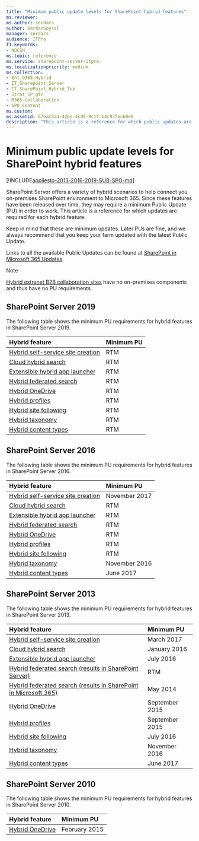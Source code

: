 ```yaml
---
title: "Minimum public update levels for SharePoint hybrid features"
ms.reviewer: 
ms.author: serdars
author: SerdarSoysal
manager: serdars
audience: ITPro
f1.keywords:
- NOCSH
ms.topic: reference
ms.service: sharepoint-server-itpro
ms.localizationpriority: medium
ms.collection:
- Ent_O365_Hybrid
- IT_Sharepoint_Server
- IT_SharePoint_Hybrid_Top
- Strat_SP_gtc
- M365-collaboration
- SPO_Content
ms.custom: 
ms.assetid: 67eac5ad-42bd-4c08-9c1f-b4c93fec60e8
description: "This article is a reference for which public updates are required for each SharePoint hybrid feature."
---
```


# Minimum public update levels for SharePoint hybrid features

[!INCLUDE[appliesto-2013-2016-2019-SUB-SPO-md](../includes/appliesto-2013-2016-2019-SUB-SPO-md.md)]

SharePoint Server offers a variety of hybrid scenarios to help connect you on-premises SharePoint environment to Microsoft 365. Since these features have been released over time, they may require a minimum Public Update (PU) in order to work. This article is a reference for which updates are required for each hybrid feature.
  
Keep in mind that these are minimum updates. Later PUs are fine, and we always recommend that you keep your farm updated with the latest Public Update.
  
Links to all the available Public Updates can be found at [SharePoint in Microsoft 365 Updates](/officeupdates/sharepoint-updates).
  
> [!NOTE]
> [Hybrid extranet B2B collaboration sites](../../SharePointOnline/create-b2b-extranet.md) have no on-premises components and thus have no PU requirements. 
  
## SharePoint Server 2019

The following table shows the minimum PU requirements for hybrid features in SharePoint Server 2019.
  
|**Hybrid feature**|**Minimum PU**|
|:-----|:-----|
|[Hybrid self-service site creation](./hybrid-self-service-site-creation.md) <br/> |RTM  <br/> |
|[Cloud hybrid search](./learn-about-cloud-hybrid-search-for-sharepoint.md) <br/> |RTM  <br/> |
|[Extensible hybrid app launcher](the-extensible-hybrid-app-launcher.md) <br/> |RTM  <br/> |
|[Hybrid federated search](./learn-about-hybrid-federated-search-for-sharepoint.md) <br/> |RTM  <br/> |
|[Hybrid OneDrive](plan-hybrid-onedrive-for-business.md) <br/> |RTM  <br/> |
|[Hybrid profiles](plan-hybrid-profiles.md) <br/> |RTM  <br/> |
|[Hybrid site following](hybrid-site-following.md) <br/> |RTM  <br/> |
|[Hybrid taxonomy](plan-hybrid-sharepoint-taxonomy-and-hybrid-content-types.md) <br/> |RTM  <br/> |
|[Hybrid content types](plan-hybrid-sharepoint-taxonomy-and-hybrid-content-types.md) <br/> |RTM  <br/> |
   
## SharePoint Server 2016

The following table shows the minimum PU requirements for hybrid features in SharePoint Server 2016.
  
|**Hybrid feature**|**Minimum PU**|
|:-----|:-----|
|[Hybrid self-service site creation](./hybrid-self-service-site-creation.md) <br/> |November 2017  <br/> |
|[Cloud hybrid search](./learn-about-cloud-hybrid-search-for-sharepoint.md) <br/> |RTM  <br/> |
|[Extensible hybrid app launcher](the-extensible-hybrid-app-launcher.md) <br/> |RTM  <br/> |
|[Hybrid federated search](./learn-about-hybrid-federated-search-for-sharepoint.md) <br/> |RTM  <br/> |
|[Hybrid OneDrive](plan-hybrid-onedrive-for-business.md) <br/> |RTM  <br/> |
|[Hybrid profiles](plan-hybrid-profiles.md) <br/> |RTM  <br/> |
|[Hybrid site following](hybrid-site-following.md) <br/> |RTM  <br/> |
|[Hybrid taxonomy](plan-hybrid-sharepoint-taxonomy-and-hybrid-content-types.md) <br/> |November 2016  <br/> |
|[Hybrid content types](plan-hybrid-sharepoint-taxonomy-and-hybrid-content-types.md) <br/> |June 2017  <br/> |
   
## SharePoint Server 2013

The following table shows the minimum PU requirements for hybrid features in SharePoint Server 2013.
  
|**Hybrid feature**|**Minimum PU**|
|:-----|:-----|
|[Hybrid self-service site creation](./hybrid-self-service-site-creation.md) <br/> |March 2017  <br/> |
|[Cloud hybrid search](./learn-about-cloud-hybrid-search-for-sharepoint.md) <br/> |January 2016  <br/> |
|[Extensible hybrid app launcher](the-extensible-hybrid-app-launcher.md) <br/> |July 2016  <br/> |
|[Hybrid federated search (results in SharePoint Server)](./learn-about-hybrid-federated-search-for-sharepoint.md) <br/> |RTM  <br/> |
|[Hybrid federated search (results in SharePoint in Microsoft 365)](./learn-about-hybrid-federated-search-for-sharepoint.md) <br/> |May 2014  <br/> |
|[Hybrid OneDrive](plan-hybrid-onedrive-for-business.md) <br/> |September 2015  <br/> |
|[Hybrid profiles](plan-hybrid-profiles.md) <br/> |September 2015  <br/> |
|[Hybrid site following](hybrid-site-following.md) <br/> |July 2016  <br/> |
|[Hybrid taxonomy](plan-hybrid-sharepoint-taxonomy-and-hybrid-content-types.md) <br/> |November 2016  <br/> |
|[Hybrid content types](plan-hybrid-sharepoint-taxonomy-and-hybrid-content-types.md) <br/> |June 2017  <br/> |
   
## SharePoint Server 2010

The following table shows the minimum PU requirements for hybrid features in SharePoint Server 2010.
  
|**Hybrid feature**|**Minimum PU**|
|:-----|:-----|
|[Hybrid OneDrive](plan-hybrid-onedrive-for-business.md) <br/> |February 2015  <br/> |

